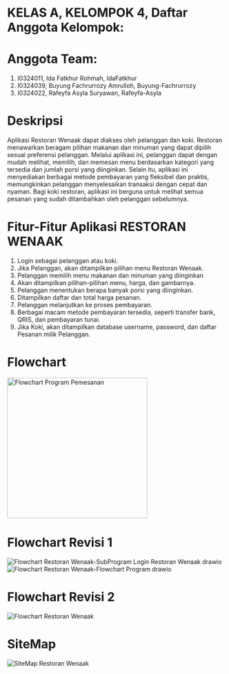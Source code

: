 # KELAS A, KELOMPOK 4, Daftar Anggota Kelompok:
# Anggota Team:
1. I0324011, Ida Fatkhur Rohmah, IdaFatkhur
2. I0324039, Buyung Fachrurrozy Amrulloh, Buyung-Fachrurrozy
3. I0324022, Rafeyfa Asyla Suryawan, Rafeyfa-Asyla

# Deskripsi
Aplikasi Restoran Wenaak dapat diakses oleh pelanggan dan koki. Restoran menawarkan beragam pilihan makanan dan minuman yang dapat dipilih sesuai preferensi pelanggan. Melalui aplikasi ini, pelanggan dapat dengan mudah melihat, memilih, dan memesan menu berdasarkan kategori yang tersedia dan jumlah porsi yang diinginkan. Selain itu, aplikasi ini menyediakan berbagai metode pembayaran yang fleksibel dan praktis, memungkinkan pelanggan menyelesaikan transaksi dengan cepat dan nyaman. Bagi koki restoran, aplikasi ini berguna untuk melihat semua pesanan yang sudah ditambahkan oleh pelanggan sebelumnya. 

# Fitur-Fitur Aplikasi RESTORAN WENAAK
1. Login sebagai pelanggan atau koki.
2. Jika Pelanggan, akan ditampilkan pilihan menu Restoran Wenaak.
3. Pelanggan memilih menu makanan dan minuman yang diinginkan
4. Akan ditampilkan pilihan-pilihan menu, harga, dan gambarnya.
5. Pelanggan menentukan berapa banyak porsi yang diinginkan.
6. Ditampilkan daftar dan total harga pesanan.
7. Pelanggan melanjutkan ke proses pembayaran.
8. Berbagai macam metode pembayaran tersedia, seperti transfer bank, QRIS, dan pembayaran tunai.
9. Jika Koki, akan ditampilkan database username, password, dan daftar Pesanan milik Pelanggan.

# Flowchart
<img width="325" alt="Flowchart Program Pemesanan" src="https://github.com/user-attachments/assets/74dbc128-83aa-4cda-9ce1-8e20cc76ab8f">

# Flowchart Revisi 1
![Flowchart Restoran Wenaak-SubProgram Login Restoran Wenaak drawio](https://github.com/user-attachments/assets/ebcc6f4d-f5ef-4a97-b8f5-07a387a20fe6)
![Flowchart Restoran Wenaak-Flowchart Program drawio](https://github.com/user-attachments/assets/f9b49a59-3401-4e03-beb0-69ce9fbc2f98)

# Flowchart Revisi 2
![Flowchart Restoran Wenaak](https://github.com/user-attachments/assets/8459cc72-4828-49ee-ba50-1c2ade047171)

# SiteMap
![SiteMap Restoran Wenaak](https://github.com/user-attachments/assets/c1e9b5ca-fc49-4203-ace0-04b45bc64d87)


